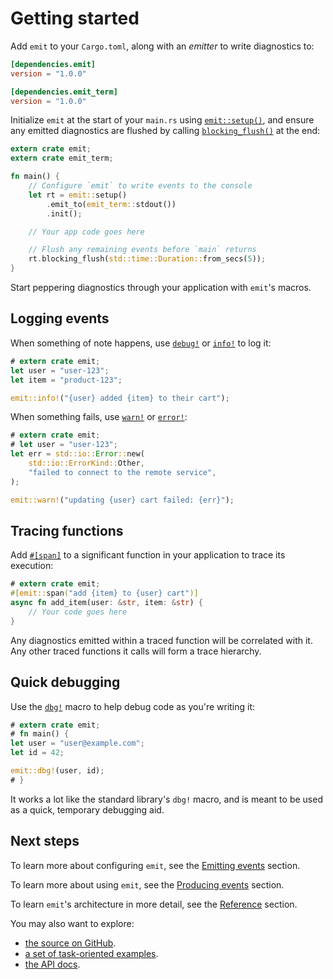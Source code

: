 # Getting started

Add `emit` to your `Cargo.toml`, along with an _emitter_ to write diagnostics to:

```toml
[dependencies.emit]
version = "1.0.0"

[dependencies.emit_term]
version = "1.0.0"
```

Initialize `emit` at the start of your `main.rs` using [`emit::setup()`](https://docs.rs/emit/1.0.0/emit/setup/index.html), and ensure any emitted diagnostics are flushed by calling [`blocking_flush()`](https://docs.rs/emit/1.0.0/emit/setup/struct.Init.html#method.blocking_flush) at the end:

```rust
extern crate emit;
extern crate emit_term;

fn main() {
    // Configure `emit` to write events to the console
    let rt = emit::setup()
        .emit_to(emit_term::stdout())
        .init();

    // Your app code goes here

    // Flush any remaining events before `main` returns
    rt.blocking_flush(std::time::Duration::from_secs(5));
}
```

Start peppering diagnostics through your application with `emit`'s macros.

## Logging events

When something of note happens, use [`debug!`](https://docs.rs/emit/1.0.0/emit/macro.debug.html) or [`info!`](https://docs.rs/emit/1.0.0/emit/macro.info.html) to log it:

```rust
# extern crate emit;
let user = "user-123";
let item = "product-123";

emit::info!("{user} added {item} to their cart");
```

When something fails, use [`warn!`](https://docs.rs/emit/1.0.0/emit/macro.warn.html) or [`error!`](https://docs.rs/emit/1.0.0/emit/macro.error.html):

```rust
# extern crate emit;
# let user = "user-123";
let err = std::io::Error::new(
    std::io::ErrorKind::Other,
    "failed to connect to the remote service",
);

emit::warn!("updating {user} cart failed: {err}");
```

## Tracing functions

Add [`#[span]`](https://docs.rs/emit/1.0.0/emit/attr.span.html) to a significant function in your application to trace its execution:

```rust
# extern crate emit;
#[emit::span("add {item} to {user} cart")]
async fn add_item(user: &str, item: &str) {
    // Your code goes here
}
```

Any diagnostics emitted within a traced function will be correlated with it. Any other traced functions it calls will form a trace hierarchy.

## Quick debugging

Use the [`dbg!`](https://docs.rs/emit/1.0.0/emit/macro.dbg.html) macro to help debug code as you're writing it:

```rust
# extern crate emit;
# fn main() {
let user = "user@example.com";
let id = 42;

emit::dbg!(user, id);
# }
```

It works a lot like the standard library's `dbg!` macro, and is meant to be used as a quick, temporary debugging aid.

## Next steps

To learn more about configuring `emit`, see the [Emitting events](./emitting-events.md) section.

To learn more about using `emit`, see the [Producing events](./producing-events.md) section.

To learn `emit`'s architecture in more detail, see the [Reference](./reference.md) section.

You may also want to explore:

- [the source on GitHub](https://github.com/emit-rs/emit).
- [a set of task-oriented examples](https://github.com/emit-rs/emit/tree/main/examples).
- [the API docs](https://docs.rs/emit/1.0.0/emit/index.html).
